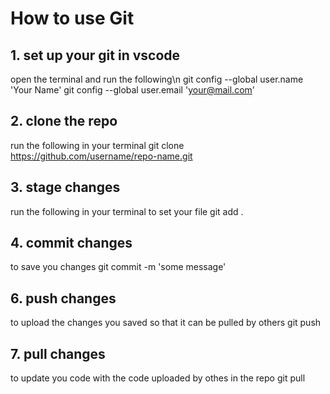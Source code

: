 # How to use Git


## 1. set up your git in vscode
open the terminal and run the following\n
git config --global user.name 'Your Name'
git config --global user.email 'your@mail.com'

## 2. clone the repo
run the following in your terminal
git clone https://github.com/username/repo-name.git

## 3. stage changes
run the following in your terminal to set your file
git add .

## 4. commit changes
to save you changes
git commit -m 'some message'

## 6. push changes
to upload the changes you saved so that it can be pulled by others
git push

## 7. pull changes
to update you code with the code uploaded by othes in the repo
git pull
